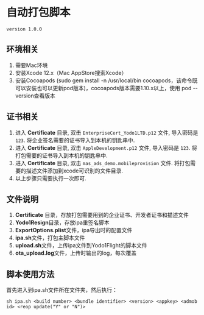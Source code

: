 # 自动打包脚本

`version 1.0.0`

## 环境相关
1. 需要Mac环境
2. 安装Xcode 12.x（Mac AppStore搜索Xcode）
3. 安装Cocoapods (sudo gem install -n /usr/local/bin cocoapods，该命令既可以安装也可以更新pod版本)，cocoapods版本需要1.10.x以上，使用 pod --version查看版本

## 证书相关

1. 进入 **Certificate** 目录, 双击 `EnterpriseCert_Yodo1LTD.p12` 文件, 导入密码是 `123`. 将企业签名需要的证书导入到本机的钥匙串中. 
2. 进入 **Certificate** 目录, 双击 `AppleDevelopment.p12` 文件, 导入密码是 `123`. 将打包需要的证书导入到本机的钥匙串中. 
3. 进入 **Certificate** 目录, 双击 `mas_ads_demo.mobileprovision` 文件. 将打包需要的描述文件添加到xcode可识别的文件目录.
4. 以上步骤只需要执行一次即可.

## 文件说明

1. **Certificate** 目录，存放打包需要用到的企业证书、开发者证书和描述文件
2. **Yodo1Resign**目录，存放ipa重签名脚本
3. **ExportOptions.plist**文件，ipa导出时的配置文件
4. **ipa.sh**文件，打包主脚本文件
5. **upload.sh**文件，上传ipa文件到Yodo1Flight的脚本文件
6. **ota_upload.log**文件，上传时输出的log，每次覆盖

## 脚本使用方法
首先进入到ipa.sh文件所在文件夹，然后执行：
```
sh ipa.sh <build number> <bundle identifier> <version> <appkey> <admob id> <reop update("Y" or "N")>
```
